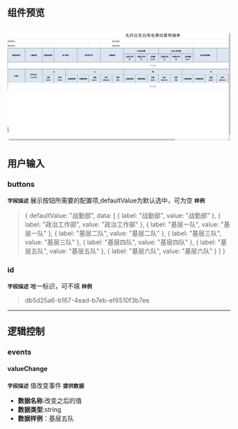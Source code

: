 ## 组件预览
![](../output/preview.png)
---
## 用户输入 
### buttons
**`字段描述`**
展示按钮所需要的配置项,defaultValue为默认选中，可为空
**`样例`**

>{
      defaultValue: "战勤部",
      data: [
        {
          label: "战勤部",
          value: "战勤部"
        },
        {
          label: "政治工作部",
          value: "政治工作部"
        },
        {
          label: "基层一队",
          value: "基层一队"
        },
        {
          label: "基层二队",
          value: "基层二队"
        },
        {
          label: "基层三队",
          value: "基层三队"
        },
        {
          label: "基层四队",
          value: "基层四队"
        },
        {
          label: "基层五队",
          value: "基层五队"
        },
        {
          label: "基层六队",
          value: "基层六队"
        }
      ]
    }


### id
**`字段描述`**
唯一标识，可不填
**`样例`**
>db5d25a6-b167-4ead-b7eb-ef6510f3b7ee
---
## 逻辑控制
### events
#### valueChange
**`字段描述`**
值改变事件
**`提供数据`**
+ **数据名称**:改变之后的值
+ **数据类型**:string
+ **数据样例**：基层五队
